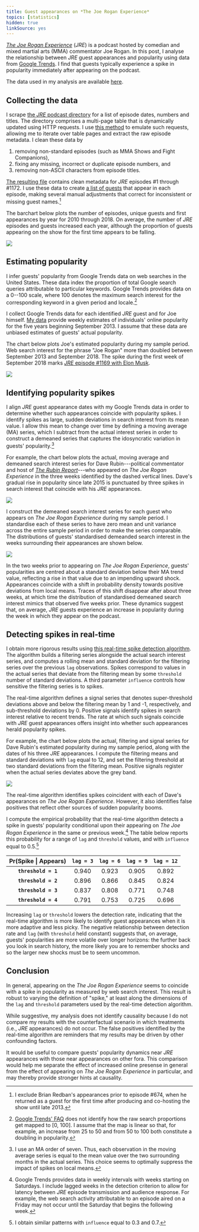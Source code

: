 ```yaml
---
title: Guest appearances on *The Joe Rogan Experience*
topics: [statistics]
hidden: true
linkSource: yes
---
```


[*The Joe Rogan Experience*](https://www.joerogan.com/#jre-section) (*JRE*) is a podcast hosted by comedian and mixed martial arts (MMA) commentator Joe Rogan.
In this post, I analyse the relationship between *JRE* guest appearances and popularity using data from [Google Trends](https://trends.google.com/trends).
I find that guests typically experience a spike in popularity immediately after appearing on the podcast.

The data used in my analysis are available [here](https://github.com/bldavies/jre-guests).

## Collecting the data

I scrape [the *JRE* podcast directory](http://podcasts.joerogan.net) for a list of episode dates, numbers and titles.
The directory comprises a multi-page table that is dynamically updated using HTTP requests.
I use [this method](https://stackoverflow.com/a/46311833) to emulate such requests, allowing me to iterate over table pages and extract the raw episode metadata.
I clean these data by 

1. removing non-standard episodes (such as MMA Shows and Fight Companions),
2. fixing any missing, incorrect or duplicate episode numbers, and
3. removing non-ASCII characters from episode titles.

[The resulting file](https://github.com/bldavies/jre-guests/blob/master/data/episodes.csv) contains clean metadata for *JRE* episodes #1 through #1172.
I use these data to create [a list of guests](https://github.com/bldavies/jre-guests/blob/master/data/guests.csv) that appear in each episode, making several manual adjustments that correct for inconsistent or missing guest names.[^redban]

The barchart below plots the number of episodes, unique guests and first appearances by year for 2010 through 2018.
On average, the number of *JRE* episodes and guests increased each year, although the proportion of guests appearing on the show for the first time appears to be falling.

![](figures/annual-counts-1.svg)

## Estimating popularity

I infer guests' popularity from Google Trends data on web searches in the United States.
These data index the proportion of total Google search queries attributable to particular keywords.
Google Trends provides data on a 0--100 scale, where 100 denotes the maximum search interest for the corresponding keyword in a given period and locale.[^trends-map]

I collect Google Trends data for each identified *JRE* guest and for Joe himself.
[My data](https://github.com/bldavies/jre-guests/blob/master/data/popularity.csv) provide weekly estimates of individuals' online popularity for the five years beginning September 2013.
I assume that these data are unbiased estimates of guests' actual popularity.

The chart below plots Joe's estimated popularity during my sample period.
Web search interest for the phrase "Joe Rogan" more than doubled between September 2013 and September 2018.
The spike during the first week of September 2018 marks [*JRE* episode #1169 with Elon Musk](https://www.youtube.com/watch?v=ycPr5-27vSI).

![](figures/joe-rogan-popularity-1.svg)

## Identifying popularity spikes

I align *JRE* guest appearance dates with my Google Trends data in order to determine whether such appearances coincide with popularity spikes.
I identify spikes as large, sudden deviations in search interest from its mean value.
I allow this mean to change over time by defining a moving average (MA) series, which I subtract from the actual interest series in order to construct a demeaned series that captures the idosyncratic variation in guests' popularity.[^ma-order]

For example, the chart below plots the actual, moving average and demeaned search interest series for Dave Rubin---political commentator and host of [*The Rubin Report*](https://www.rubinreport.com)---who appeared on *The Joe Rogan Experience* in the three weeks identified by the dashed vertical lines.
Dave's gradual rise in popularity since late 2015 is punctuated by three spikes in search interest that coincide with his *JRE* appearances.

![](figures/dave-rubin-popularity-1.svg)

I construct the demeaned search interest series for each guest who appears on *The Joe Rogan Experience* during my sample period.
I standardise each of these series to have zero mean and unit variance across the entire sample period in order to make the series comparable.
The distributions of guests' standardised demeanded search interest in the weeks surrounding their appearances are shown below.

![](figures/densities-1.svg)

In the two weeks prior to appearing on *The Joe Rogan Experience*, guests' popularities are centred about a standard deviation below their MA trend value, reflecting a rise in that value due to an impending upward shock.
Appearances coincide with a shift in probability density towards positive deviations from local means.
Traces of this shift disappear after about three weeks, at which time the distribution of standardised demeaned search interest mimics that observed five weeks prior.
These dynamics suggest that, on average, *JRE* guests experience an increase in popularity during the week in which they appear on the podcast.

## Detecting spikes in real-time

I obtain more rigorous results using [this real-time spike detection algorithm](https://stackoverflow.com/questions/22583391/peak-signal-detection-in-realtime-timeseries-data/22640362#22640362).
The algorithm builds a filtering series alongside the actual search interest series, and computes a rolling mean and standard deviation for the filtering series over the previous `lag` observations.
Spikes correspond to values in the actual series that deviate from the filtering mean by some `threshold` number of standard deviations.
A third parameter `influence` controls how sensitive the filtering series is to spikes.

The real-time algorithm defines a signal series that denotes super-threshold deviations above and below the filtering mean by 1 and -1, respectively, and sub-threshold deviations by 0.
Positive signals identify spikes in search interest relative to recent trends.
The rate at which such signals coincide with *JRE* guest appearances offers insight into whether such appearances herald popularity spikes.

For example, the chart below plots the actual, filtering and signal series for Dave Rubin's estimated popularity during my sample period, along with the dates of his three *JRE* appearances.
I compute the filtering means and standard deviations with `lag` equal to 12, and set the filtering threshold at two standard deviations from the filtering mean.
Positive signals register when the actual series deviates above the grey band.

![](figures/dave-rubin-signal-1.svg)

The real-time algorithm identifies spikes coincident with each of Dave's appearances on *The Joe Rogan Experience*.
However, it also identifies false positives that reflect other sources of sudden popularity booms.

I compute the empirical probability that the real-time algorithm detects a spike in guests' popularity conditional upon their appearing on *The Joe Rogan Experience* in the same or previous week.[^lagged-signal]
The table below reports this probability for a range of `lag` and `threshold` values, and with `influence` equal to 0.5.[^influence-choice]

| Pr(Spike &#124; Appears) | `lag = 3` | `lag = 6` | `lag = 9` | `lag = 12` |
|:------------------------:|:---------:|:---------:|:---------:|:----------:|
|   **`threshold = 1`**    |   0.940   |   0.923   |   0.905   |   0.892    |
|   **`threshold = 2`**    |   0.896   |   0.866   |   0.845   |   0.824    |
|   **`threshold = 3`**    |   0.837   |   0.808   |   0.771   |   0.748    |
|   **`threshold = 4`**    |   0.791   |   0.753   |   0.725   |   0.696    |

Increasing `lag` or `threshold` lowers the detection rate, indicating that the real-time algorithm is more likely to identify guest appearances when it is more adaptive and less picky.
The negative relationship between detection rate and `lag` (with `threshold` held constant) suggests that, on average, guests' popularities are more volatile over longer horizons: the further back you look in search history, the more likely you are to remember shocks and so the larger new shocks must be to seem uncommon.

## Conclusion

In general, appearing on the *The Joe Rogan Experience* seems to coincide with a spike in popularity as measured by web search interest.
This result is robust to varying the definition of "spike," at least along the dimensions of the `lag` and `threshold` parameters used by the real-time detection algorithm.

While suggestive, my analysis does not identify causality because I do not compare my results with the counterfactual scenario in which treatments (i.e., *JRE* appearances) do not occur.
The false positives identified by the real-time algorithm are reminders that my results may be driven by other confounding factors.

It would be useful to compare guests' popularity dynamics near *JRE* appearances with those near appearances on other fora.
This comparison would help me separate the effect of increased online presense in general from the effect of appearing on *The Joe Rogan Experience* in particular, and may thereby provide stronger hints at causality.

[^redban]: I exclude Brian Redban's appearances prior to episode #674, when he returned as a guest for the first time after producing and co-hosting the show until late 2013.

[^trends-map]: [Google Trends' FAQ](https://support.google.com/trends/answer/4365533?hl=en&ref_topic=6248052) does not identify how the raw search proportions get mapped to [0, 100]. I assume that the map is linear so that, for example, an increase from 25 to 50 and from 50 to 100 both constitute a doubling in popularity.

[^ma-order]: I use an MA order of seven. Thus, each observation in the moving average series is equal to the mean value over the two surrounding months in the actual series. This choice seems to optimally suppress the impact of spikes on local means.

[^lagged-signal]: Google Trends provides data in weekly intervals with weeks starting on Saturdays. I include lagged weeks in the detection criterion to allow for latency between *JRE* episode transmission and audience response. For example, the web search activity attributable to an episode aired on a Friday may not occur until the Saturday that begins the following week.

[^influence-choice]: I obtain similar patterns with `influence` equal to 0.3 and 0.7.
